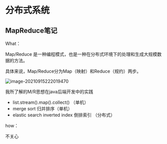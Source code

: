 # 分布式系统

## MapReduce笔记

What：

Map/Reduce 是一种编程模式，也是一种在分布式环境下的处理和生成大规模数据的方法。

具体来说，Map/Reduce分为Map（映射）和Reduce（规约）两步。

![image-20210915222019470](C:\Users\XiaoZ\AppData\Roaming\Typora\typora-user-images\image-20210915222019470.png)

我所了解的M/R思想在java后端开发中的实践

- list.stream().map().collect() （单机）
- merge sort 归并排序（单机）
- elastic search inverted index 倒排索引 （分布式）

how：

不关心

